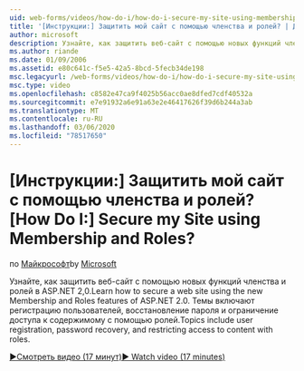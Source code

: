 ```yaml
---
uid: web-forms/videos/how-do-i/how-do-i-secure-my-site-using-membership-and-roles
title: '[Инструкции:] Защитить мой сайт с помощью членства и ролей? | Документы Майкрософт'
author: microsoft
description: Узнайте, как защитить веб-сайт с помощью новых функций членства и ролей в ASP.NET 2,0. Темы включают регистрацию пользователей, восстановление пароля и рестрикти...
ms.author: riande
ms.date: 01/09/2006
ms.assetid: e80c641c-f5e5-42a5-8bcd-5fecb34de198
msc.legacyurl: /web-forms/videos/how-do-i/how-do-i-secure-my-site-using-membership-and-roles
msc.type: video
ms.openlocfilehash: c8582e47ca9f4025b56acc0ae8dfed7cdf40532a
ms.sourcegitcommit: e7e91932a6e91a63e2e46417626f39d6b244a3ab
ms.translationtype: MT
ms.contentlocale: ru-RU
ms.lasthandoff: 03/06/2020
ms.locfileid: "78517650"
---
```

# <a name="how-do-i-secure-my-site-using-membership-and-roles"></a><span data-ttu-id="d4286-105">[Инструкции:] Защитить мой сайт с помощью членства и ролей?</span><span class="sxs-lookup"><span data-stu-id="d4286-105">[How Do I:] Secure my Site using Membership and Roles?</span></span>

<span data-ttu-id="d4286-106">по [Майкрософт](https://github.com/microsoft)</span><span class="sxs-lookup"><span data-stu-id="d4286-106">by [Microsoft](https://github.com/microsoft)</span></span>

<span data-ttu-id="d4286-107">Узнайте, как защитить веб-сайт с помощью новых функций членства и ролей в ASP.NET 2,0.</span><span class="sxs-lookup"><span data-stu-id="d4286-107">Learn how to secure a web site using the new Membership and Roles features of ASP.NET 2.0.</span></span> <span data-ttu-id="d4286-108">Темы включают регистрацию пользователей, восстановление пароля и ограничение доступа к содержимому с помощью ролей.</span><span class="sxs-lookup"><span data-stu-id="d4286-108">Topics include user registration, password recovery, and restricting access to content with roles.</span></span>

[<span data-ttu-id="d4286-109">&#9654;Смотреть видео (17 минут)</span><span class="sxs-lookup"><span data-stu-id="d4286-109">&#9654; Watch video (17 minutes)</span></span>](https://channel9.msdn.com/Blogs/ASP-NET-Site-Videos/how-do-i-secure-my-site-using-membership-and-roles)
